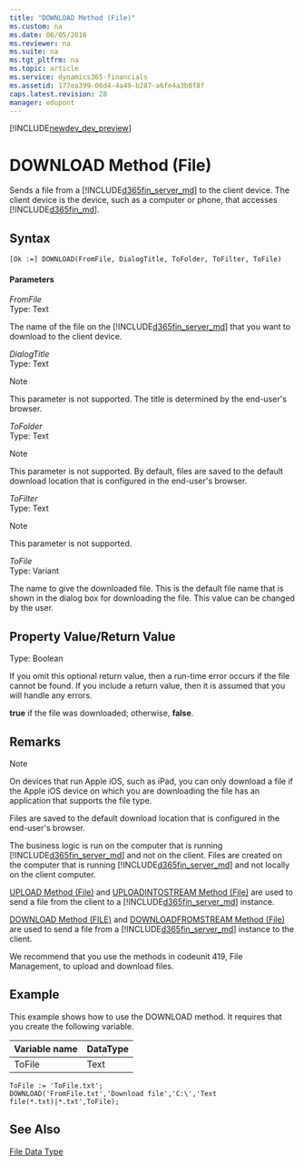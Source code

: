 ```yaml
---
title: "DOWNLOAD Method (File)"
ms.custom: na
ms.date: 06/05/2016
ms.reviewer: na
ms.suite: na
ms.tgt_pltfrm: na
ms.topic: article
ms.service: dynamics365-financials
ms.assetid: 177ea399-06d4-4a49-b287-a6fe4a3b8f8f
caps.latest.revision: 28
manager: edupont
---
```


[!INCLUDE[newdev_dev_preview](../includes/newdev_dev_preview.md)]

# DOWNLOAD Method (File)
Sends a file from a [!INCLUDE[d365fin_server_md](../includes/d365fin_server_md.md)] to the client device.  The client device <!--NAV is the computer that is running the [!INCLUDE[nav_windows](../includes/nav_windows_md.md)] or -->is the device, such as a computer or phone, that accesses [!INCLUDE[d365fin_md](../includes/d365fin_md.md)].  

## Syntax  

```  
[Ok :=] DOWNLOAD(FromFile, DialogTitle, ToFolder, ToFilter, ToFile)  
```  

#### Parameters  
 *FromFile*  
 Type: Text  

 The name of the file on the [!INCLUDE[d365fin_server_md](../includes/d365fin_server_md.md)] that you want to download to the client device.  

 *DialogTitle*  
 Type: Text  
<!--NAV
 The title that you want to display in the dialog box for downloading the file.  
-->

> [!NOTE]  
>  This parameter is not supported<!--NAV by the [!INCLUDE[d365fin_web_md](../includes/d365fin_web_md.md)]-->. The title is determined by the end-user's browser.  

 *ToFolder*  
 Type: Text  
<!--NAV
 The default folder in which to save the file to be downloaded. The folder name is displayed in the dialog box for downloading the file. The folder can be changed by the user.  
-->

> [!NOTE]  
>  This parameter is not supported<!--NAV by the [!INCLUDE[d365fin_web_md](../includes/d365fin_web_md.md)]-->. By default, files are saved to the default download location that is configured in the end-user's browser.  

 *ToFilter*  
 Type: Text  
<!--NAV
 The type of file that can be downloaded to the client computer. The type is displayed in the dialog box for downloading the file.  
-->

> [!NOTE]  
>  This parameter is not supported<!--NAV by the [!INCLUDE[d365fin_web_md](../includes/d365fin_web_md.md)]-->.  

 *ToFile*  
 Type: Variant  

 The name to give the downloaded file. This is the default file name that is shown in the dialog box for downloading the file. This value can be changed by the user.  

## Property Value/Return Value  
 Type: Boolean  

 If you omit this optional return value, then a run-time error occurs if the file cannot be found. If you include a return value, then it is assumed that you will handle any errors.  

 **true** if the file was downloaded; otherwise, **false**.  

## Remarks  

> [!NOTE]  
>  <!-- This method is not fully supported by the [!INCLUDE[d365fin_web_md](../includes/d365fin_web_md.md)] on devices that run Apple iOS, such as iPad.--> On devices that run Apple iOS, such as iPad, you can only download a file if the Apple iOS device on which you are downloading the file has an application that supports the file type.  

Files are saved to the default download location that is configured in the end-user's browser.

The business logic is run on the computer that is running [!INCLUDE[d365fin_server_md](../includes/d365fin_server_md.md)] and not on the client. Files are created on the computer that is running [!INCLUDE[d365fin_server_md](../includes/d365fin_server_md.md)] and not locally on the client computer.  

 [UPLOAD Method \(File\)](devenv-UPLOAD-Method-File.md) and [UPLOADINTOSTREAM Method \(File\)](devenv-UPLOADINTOSTREAM-Method-File.md) are used to send a file from the client to a [!INCLUDE[d365fin_server_md](../includes/d365fin_server_md.md)] instance.  

 [DOWNLOAD Method \(FILE\)](devenv-DOWNLOAD-Method-File.md) and [DOWNLOADFROMSTREAM Method \(File\)](devenv-DOWNLOADFROMSTREAM-Method-File.md) are used to send a file from a [!INCLUDE[d365fin_server_md](../includes/d365fin_server_md.md)] instance to the client.  

 We recommend that you use the methods in codeunit 419, File Management, to upload and download files.  

## Example  
 This example shows how to use the DOWNLOAD method. It requires that you create the following variable.  

|Variable name|DataType|  
|-------------------|--------------|  
|ToFile|Text|  

```  
ToFile := 'ToFile.txt';  
DOWNLOAD('FromFile.txt','Download file','C:\','Text file(*.txt)|*.txt',ToFile);  
```  

## See Also  
 [File Data Type](../datatypes/devenv-File-Data-Type.md)

